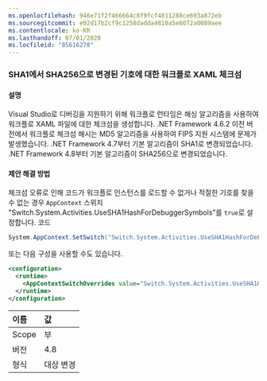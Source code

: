 ```yaml
---
ms.openlocfilehash: 946e71f2f466664c8f9fcf4811288ce693a872eb
ms.sourcegitcommit: e02d17b2cf9c1258dadda4810a5e6072a0089aee
ms.contentlocale: ko-KR
ms.lasthandoff: 07/01/2020
ms.locfileid: "85616278"
---
```

### <a name="workflow-xaml-checksums-for-symbols-changed-from-sha1-to-sha256"></a>SHA1에서 SHA256으로 변경된 기호에 대한 워크플로 XAML 체크섬

#### <a name="details"></a>설명

Visual Studio로 디버깅을 지원하기 위해 워크플로 런타임은 해싱 알고리즘을 사용하여 워크플로 XAML 파일에 대한 체크섬을 생성합니다. .NET Framework 4.6.2 이전 버전에서 워크플로 체크섬 해시는 MD5 알고리즘을 사용하여 FIPS 지원 시스템에 문제가 발생했습니다. .NET Framework 4.7부터 기본 알고리즘이 SHA1로 변경되었습니다. .NET Framework 4.8부터 기본 알고리즘이 SHA256으로 변경되었습니다.

#### <a name="suggestion"></a>제안 해결 방법

체크섬 오류로 인해 코드가 워크플로 인스턴스를 로드할 수 없거나 적절한 기호를 찾을 수 없는 경우 `AppContext` 스위치 "Switch.System.Activities.UseSHA1HashForDebuggerSymbols"를 `true`로 설정합니다. 코드

```csharp
System.AppContext.SetSwitch("Switch.System.Activities.UseSHA1HashForDebuggerSymbols", true);
```

또는 다음 구성을 사용할 수도 있습니다.

```xml
<configuration>
  <runtime>
    <AppContextSwitchOverrides value="Switch.System.Activities.UseSHA1HashForDebuggerSymbols=true" />
  </runtime>
</configuration>
```

| 이름    | 값       |
|:--------|:------------|
| Scope   | 부       |
| 버전 | 4.8         |
| 형식    | 대상 변경 |
